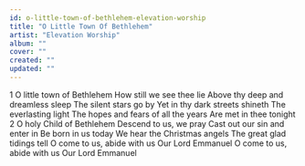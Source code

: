 ```yaml
---
id: o-little-town-of-bethlehem-elevation-worship
title: "O Little Town Of Bethlehem"
artist: "Elevation Worship"
album: ""
cover: ""
created: ""
updated: ""
---
```


1 O little town of Bethlehem
How still we see thee lie
Above thy deep and dreamless sleep
The silent stars go by
Yet in thy dark streets shineth
The everlasting light
The hopes and fears of all the years
Are met in thee tonight
2 O holy Child of Bethlehem
Descend to us, we pray
Cast out our sin and enter in
Be born in us today
We hear the Christmas angels
The great glad tidings tell
O come to us, abide with us
Our Lord Emmanuel
O come to us, abide with us
Our Lord Emmanuel